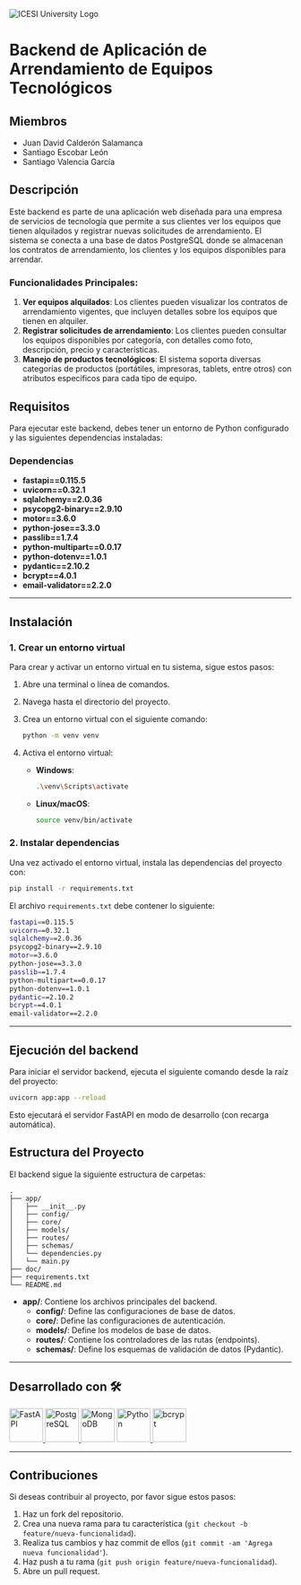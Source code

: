 ![ICESI University Logo](https://res.cloudinary.com/dxhi8xsyb/image/upload/v1731991202/ICESI_logo_prin_descriptor_RGB_POSITIVO_0924_bszq4w.png)

# Backend de Aplicación de Arrendamiento de Equipos Tecnológicos

## Miembros
- Juan David Calderón Salamanca
- Santiago Escobar León
- Santiago Valencia García

## Descripción

Este backend es parte de una aplicación web diseñada para una empresa de servicios de tecnología que permite a sus clientes ver los equipos que tienen alquilados y registrar nuevas solicitudes de arrendamiento. El sistema se conecta a una base de datos PostgreSQL donde se almacenan los contratos de arrendamiento, los clientes y los equipos disponibles para arrendar.

### Funcionalidades Principales:

1. **Ver equipos alquilados**: Los clientes pueden visualizar los contratos de arrendamiento vigentes, que incluyen detalles sobre los equipos que tienen en alquiler.
2. **Registrar solicitudes de arrendamiento**: Los clientes pueden consultar los equipos disponibles por categoría, con detalles como foto, descripción, precio y características.
3. **Manejo de productos tecnológicos**: El sistema soporta diversas categorías de productos (portátiles, impresoras, tablets, entre otros) con atributos específicos para cada tipo de equipo.

## Requisitos

Para ejecutar este backend, debes tener un entorno de Python configurado y las siguientes dependencias instaladas:

### Dependencias

- **fastapi==0.115.5**
- **uvicorn==0.32.1**
- **sqlalchemy==2.0.36**
- **psycopg2-binary==2.9.10**
- **motor==3.6.0**
- **python-jose==3.3.0**
- **passlib==1.7.4**
- **python-multipart==0.0.17**
- **python-dotenv==1.0.1**
- **pydantic==2.10.2**
- **bcrypt==4.0.1**
- **email-validator==2.2.0**

---

## Instalación

### 1. Crear un entorno virtual

Para crear y activar un entorno virtual en tu sistema, sigue estos pasos:

1. Abre una terminal o línea de comandos.
2. Navega hasta el directorio del proyecto.
3. Crea un entorno virtual con el siguiente comando:

   ```bash
   python -m venv venv
   ```

4. Activa el entorno virtual:
   - **Windows**:

     ```bash
     .\venv\Scripts\activate
     ```

   - **Linux/macOS**:

     ```bash
     source venv/bin/activate
     ```

### 2. Instalar dependencias

Una vez activado el entorno virtual, instala las dependencias del proyecto con:

```bash
pip install -r requirements.txt
```

El archivo `requirements.txt` debe contener lo siguiente:

```bash
fastapi==0.115.5
uvicorn==0.32.1
sqlalchemy==2.0.36
psycopg2-binary==2.9.10
motor==3.6.0
python-jose==3.3.0
passlib==1.7.4
python-multipart==0.0.17
python-dotenv==1.0.1
pydantic==2.10.2
bcrypt==4.0.1
email-validator==2.2.0
```

---

## Ejecución del backend

Para iniciar el servidor backend, ejecuta el siguiente comando desde la raíz del proyecto:

```bash
uvicorn app:app --reload
```

Esto ejecutará el servidor FastAPI en modo de desarrollo (con recarga automática).

## Estructura del Proyecto

El backend sigue la siguiente estructura de carpetas:

```
.
├── app/
│   ├── __init__.py
│   ├── config/
│   ├── core/
│   ├── models/
│   ├── routes/
│   ├── schemas/
│   └── dependencies.py
│   └── main.py
├── doc/
├── requirements.txt
└── README.md
```

- **app/**: Contiene los archivos principales del backend.
  - **config/**: Define las configuraciones de base de datos.
  - **core/**: Define las configuraciones de autenticación.
  - **models/**: Define los modelos de base de datos.
  - **routes/**: Contiene los controladores de las rutas (endpoints).
  - **schemas/**: Define los esquemas de validación de datos (Pydantic).

---

## Desarrollado con 🛠️

<div style="text-align: left">
    <p>
        <a href="https://fastapi.tiangolo.com/" target="_blank"> <img alt="FastAPI" src="https://cdn.svgporn.com/logos/fastapi.svg" height="60" width="60"> </a>
        <a href="https://www.postgresql.org/" target="_blank"> <img alt="PostgreSQL" src="https://cdn.svgporn.com/logos/postgresql.svg" height="60" width="60"> </a>
        <a href="https://www.mongodb.com/" target="_blank"> <img alt="MongoDB" src="https://cdn.svgporn.com/logos/mongodb.svg" height="60" width = "60"></a>
        <a href="https://www.python.org/" target="_blank"> <img alt="Python" src="https://cdn.svgporn.com/logos/python.svg" height="60" width="60"> </a>
        <a href="https://bcrypt-generator.com/" target="_blank"> <img alt="bcrypt" src="https://cdn.svgporn.com/logos/bcrypt.svg" height="60" width="60"> </a>
    </p>
</div>

---

## Contribuciones

Si deseas contribuir al proyecto, por favor sigue estos pasos:

1. Haz un fork del repositorio.
2. Crea una nueva rama para tu característica (`git checkout -b feature/nueva-funcionalidad`).
3. Realiza tus cambios y haz commit de ellos (`git commit -am 'Agrega nueva funcionalidad'`).
4. Haz push a tu rama (`git push origin feature/nueva-funcionalidad`).
5. Abre un pull request.
